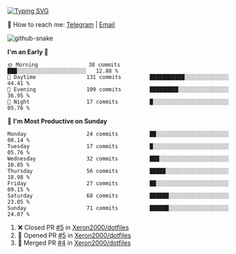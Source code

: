 [![Typing SVG](https://readme-typing-svg.demolab.com?font=Fira+Code&pause=1000&width=435&lines=%F0%9F%91%8B+Hi%2C+I'm+Xeron)](https://git.io/typing-svg)

📮️ How to reach me: [Telegram](https://t.me/Xeron23) | [Email](mailto:cw48565@gmail.com)

<picture>
  <source media="(prefers-color-scheme: dark)" srcset="https://github.com/Xeron2000/Xeron2000/blob/output/github-contribution-grid-snake-dark.svg" />
  <source media="(prefers-color-scheme: light)" srcset="https://github.com/Xeron2000/Xeron2000/blob/output/github-contribution-grid-snake.svg" />
  <img alt="github-snake" src="github-snake.svg" />
</picture>

<!--START_SECTION:waka-->
**I'm an Early 🐤** 

```text
🌞 Morning                38 commits          ███░░░░░░░░░░░░░░░░░░░░░░   12.88 % 
🌆 Daytime                131 commits         ███████████░░░░░░░░░░░░░░   44.41 % 
🌃 Evening                109 commits         █████████░░░░░░░░░░░░░░░░   36.95 % 
🌙 Night                  17 commits          █░░░░░░░░░░░░░░░░░░░░░░░░   05.76 % 
```
📅 **I'm Most Productive on Sunday** 

```text
Monday                   24 commits          ██░░░░░░░░░░░░░░░░░░░░░░░   08.14 % 
Tuesday                  17 commits          █░░░░░░░░░░░░░░░░░░░░░░░░   05.76 % 
Wednesday                32 commits          ███░░░░░░░░░░░░░░░░░░░░░░   10.85 % 
Thursday                 56 commits          █████░░░░░░░░░░░░░░░░░░░░   18.98 % 
Friday                   27 commits          ██░░░░░░░░░░░░░░░░░░░░░░░   09.15 % 
Saturday                 68 commits          ██████░░░░░░░░░░░░░░░░░░░   23.05 % 
Sunday                   71 commits          ██████░░░░░░░░░░░░░░░░░░░   24.07 % 
```



<!--END_SECTION:waka-->

<!--START_SECTION:activity-->
1. ❌ Closed PR [#5](https://github.com/Xeron2000/dotfiles/pull/5) in [Xeron2000/dotfiles](https://github.com/Xeron2000/dotfiles)
2. 💪 Opened PR [#5](https://github.com/Xeron2000/dotfiles/pull/5) in [Xeron2000/dotfiles](https://github.com/Xeron2000/dotfiles)
3. 🎉 Merged PR [#4](https://github.com/Xeron2000/dotfiles/pull/4) in [Xeron2000/dotfiles](https://github.com/Xeron2000/dotfiles)
<!--END_SECTION:activity-->
